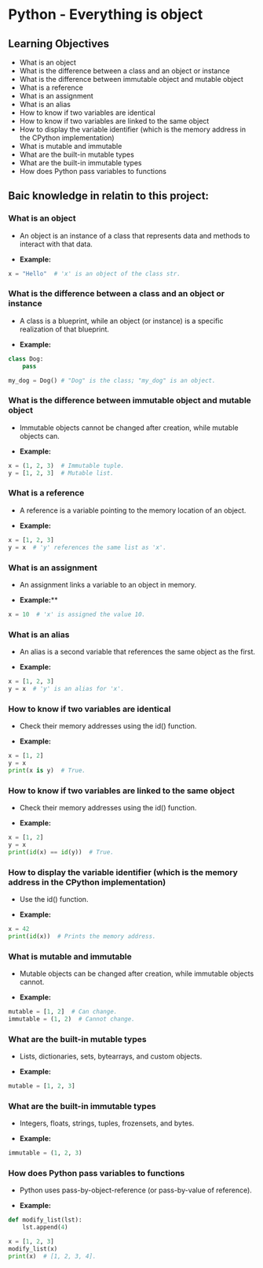# Python - Everything is object

## Learning Objectives

+ What is an object
+ What is the difference between a class and an object or instance
+ What is the difference between immutable object and mutable object
+ What is a reference
+ What is an assignment
+ What is an alias
+ How to know if two variables are identical
+ How to know if two variables are linked to the same object
+ How to display the variable identifier (which is the memory address in the CPython implementation)
+ What is mutable and immutable
+ What are the built-in mutable types
+ What are the built-in immutable types
+ How does Python pass variables to functions

## Baic knowledge in relatin to this project:

### What is an object

+ An object is an instance of a class that represents data and methods to interact with that data.

+ **Example:**

```python
x = "Hello"  # 'x' is an object of the class str.
```

### What is the difference between a class and an object or instance

+ A class is a blueprint, while an object (or instance) is a specific realization of that blueprint.

+ **Example:**
```python
class Dog:
    pass

my_dog = Dog() # "Dog" is the class; "my_dog" is an object.
```

### What is the difference between immutable object and mutable object

+ Immutable objects cannot be changed after creation, while mutable objects can.

+ **Example:**
```python
x = (1, 2, 3)  # Immutable tuple.
y = [1, 2, 3]  # Mutable list.
```

### What is a reference
+ A reference is a variable pointing to the memory location of an object.

+ **Example:**
```python
x = [1, 2, 3]
y = x  # 'y' references the same list as 'x'.
```

### What is an assignment

+ An assignment links a variable to an object in memory.

+ **Example:****

```python
x = 10  # 'x' is assigned the value 10.
```

### What is an alias

+ An alias is a second variable that references the same object as the first.

+ **Example:**
```python
x = [1, 2, 3]
y = x  # 'y' is an alias for 'x'.
```

### How to know if two variables are identical

+ Check their memory addresses using the id() function.

+ **Example:**
```python
x = [1, 2]
y = x
print(x is y)  # True.
```

### How to know if two variables are linked to the same object

+ Check their memory addresses using the id() function.

+ **Example:**
```python
x = [1, 2]
y = x
print(id(x) == id(y))  # True.
```

### How to display the variable identifier (which is the memory address in the CPython implementation)

+ Use the id() function.

+ **Example:**
```python
x = 42
print(id(x))  # Prints the memory address.
```

### What is mutable and immutable

+ Mutable objects can be changed after creation, while immutable objects cannot.

+ **Example:**
```python
mutable = [1, 2]  # Can change.
immutable = (1, 2)  # Cannot change.
```

### What are the built-in mutable types

+ Lists, dictionaries, sets, bytearrays, and custom objects.

+ **Example:**
```python
mutable = [1, 2, 3]
```

### What are the built-in immutable types

+ Integers, floats, strings, tuples, frozensets, and bytes.

+ **Example:**
```python
immutable = (1, 2, 3)
```

### How does Python pass variables to functions

+ Python uses pass-by-object-reference (or pass-by-value of reference).

+ **Example:**
```python
def modify_list(lst):
    lst.append(4)

x = [1, 2, 3]
modify_list(x)
print(x)  # [1, 2, 3, 4].
```